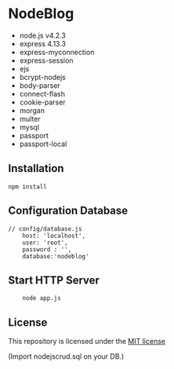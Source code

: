 # NodeBlog
* node.js v4.2.3
* express 4.13.3
* express-myconnection
* express-session
* ejs
* bcrypt-nodejs
* body-parser
* connect-flash
* cookie-parser
* morgan
* multer
* mysql
* passport
* passport-local 


## Installation

	npm install

## Configuration Database
	// config/database.js
        host: 'localhost',
        user: 'root',
        password : '',
        database:'nodeblog'	

## Start HTTP Server

		node app.js 

## License

This repository is licensed under the [MIT license](http://opensource.org/licenses/MIT)


(Import nodejscrud.sql on your DB.)
